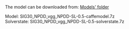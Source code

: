 The model can be downloaded from: [Models' folder](https://drive.google.com/open?id=1Amp9jJSu32tZ_DHe_ljziGzC-fE42Pfg)

Model: SIG30_NPDD_vgg_NPDD-SL-0.5-caffemodel.7z<br>
Solverstate: SIG30_NPDD_vgg_NPDD-SL-0.5-solverstate.7z

